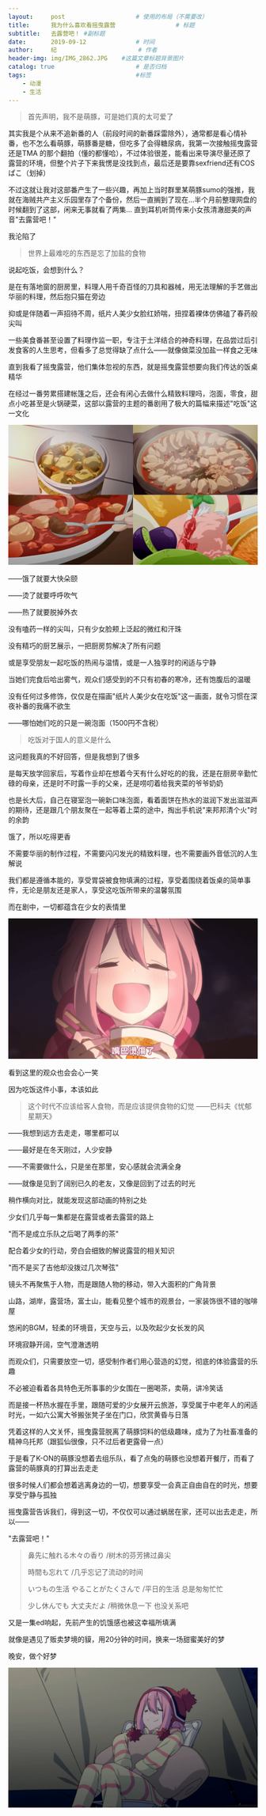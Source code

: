 ```yaml
---
layout:     post   				    # 使用的布局（不需要改）
title:      我为什么喜欢看摇曳露营 				# 标题 
subtitle:   去露营吧！ #副标题
date:       2019-09-12 				# 时间
author:     纪 						# 作者
header-img: img/IMG_2862.JPG 	#这篇文章标题背景图片
catalog: true 						# 是否归档
tags:								#标签
    - 动漫
    - 生活
---
```


>首先声明，我不是萌豚，可是她们真的太可爱了

其实我是个从来不追新番的人（前段时间的新番踩雷除外），通常都是看心情补番，也不怎么看萌豚，萌豚番是糖，但吃多了会得糖尿病，我第一次接触摇曳露营还是TMA
的那个翻拍（懂的都懂哈），不过体验很差，能看出来导演尽量还原了露营的环境，但整个片子下来我愣是没找到点，最后还是要靠sexfriend还有COS ぱこ（划掉）

不过这就让我对这部番产生了一些兴趣，再加上当时群里某萌豚sumo的强推，我就在海贼共产主义乐园里存了个备份，然后一直搁到了现在...半个月前整理网盘的时候翻到了这部，闲来无事就看了两集...
直到耳机听筒传来小女孩清澈甜美的声音"去露营吧！"

我沦陷了

>世界上最难吃的东西是忘了加盐的食物

说起吃饭，会想到什么？

是在有落地窗的厨房里，料理人用千奇百怪的刀具和器械，用无法理解的手艺做出华丽的料理，然后抱只猫在旁边

抑或是伴随着一声招待不周，纸片人美少女脸红娇喘，扭捏着裸体仿佛磕了春药般尖叫

一些美食番甚至设置了料理作监一职，专注于土洋结合的神奇料理，在品尝过后引发食客的人生思考，但看多了总觉得缺了点什么——就像做菜没加盐一样食之无味

直到我看了摇曳露营，他们集体忽视的东西，就是摇曳露营想要向我们传达的饭桌精华

在经过一番劳累搭建帐篷之后，还会有闲心去做什么精致料理吗，泡面，零食，甜点小吃甚至是火锅硬菜，这部以露营的主题的番剧用了极大的篇幅来描述"吃饭"这一文化

![](https://raw.githubusercontent.com/NoordZeedebuTirpitz/pic/master/IMG_2860.JPG)

——饿了就要大快朵颐

——烫了就要呼呼吹气

——热了就要脱掉外衣

没有嗑药一样的尖叫，只有少女脸颊上泛起的微红和汗珠

没有精巧的厨艺展示，一把厨房剪解决了所有问题

或是享受朋友一起吃饭的热闹与温情，或是一人独享时的闲适与宁静

当她们完食后哈出雾气，观众们感受到的不只有初春的寒冷，还有饱腹后的温暖

没有任何过多修饰，仅仅是在描画"纸片人美少女在吃饭"这一画面，就令习惯在深夜补番的我痛不欲生

——哪怕她们吃的只是一碗泡面（1500円不含税）

>吃饭对于国人的意义是什么

这问题我真的不好回答，但是我想到了很多

是每天放学回家后，写着作业却在想着今天有什么好吃的的我，还是在厨房辛勤忙碌的母亲，还是时不时露一手的父亲，还是唠叨着给我夹菜的爷爷奶奶

也是长大后，自己在寝室泡一碗新口味泡面，看着面饼在热水的滋润下发出滋滋声的期待，还是跟几个朋友聚在一起等着上菜的途中，掏出手机说"来邦邦清个火"时的余韵

饿了，所以吃得更香

不需要华丽的制作过程，不需要闪闪发光的精致料理，也不需要画外音低沉的人生解说

我们都是遵循本能的，享受胃袋被食物填满的过程，享受着围绕着饭桌的简单事件，无论是朋友还是家人，享受这吃饭所带来的温馨氛围

而在剧中，一切都蕴含在少女的表情里

![](https://raw.githubusercontent.com/NoordZeedebuTirpitz/pic/master/Movies%20%26%20TV%202019_9_5%2023_58_46.png)

看到这里的观众也会会心一笑

因为吃饭这件小事，本该如此

>这个时代不应该给客人食物，而是应该提供食物的幻觉
  ——巴科夫《忧郁星期天》


——我想到远方去走走，哪里都可以

——最好是在冬天刚过，人少安静

——不需要做什么，只是坐在那里，安心感就会流满全身

——就像是见到了阔别已久的老友，又像是回到了过去的时光

稍作横向对比，就能发现这部动画的特别之处

少女们几乎每一集都是在露营或者去露营的路上

"而不是成立乐队之后喝了两季的茶"

配合着少女的行动，旁白会细致的解说露营的相关知识

"而不是买了吉他却没拨过几次琴弦"

镜头不再聚焦于人物，而是跟随人物的移动，带入大面积的广角背景

山路，湖岸，露营场，富士山，能看见整个城市的观景台，一家装饰很不错的咖啡屋

悠闲的BGM，轻柔的环境音，天空与云，以及吹起少女长发的风

环境寂静开阔，空气澄澈透明

而观众们，只需要放空一切，感受制作者们用心营造的幻觉，彻底的体验露营的乐趣

不必被迫看着各具特色无所事事的少女围在一圈喝茶，卖萌，讲冷笑话

而是接一杯热水握在手里，跟随可爱的少女展开云旅游，享受属于中老年人的闲适时光，一如六公寓大爷搬张凳子坐在门口，欣赏黄昏与日落

凭着这样的人文关怀，摇曳露营脱离了萌豚饲料的低级趣味，成为了为社畜准备的精神乌托邦（跟狐仙很像，只不过后者更露骨一点）

于是看了K-ON的萌豚没想着去组乐队，看了点兔的萌豚也没想着开餐厅，而看了露营的萌豚真的打算出去走走

很多时候人们都会想着逃离身边的一切，想要享受一会真正自由自在的时光，想要享受宁静与孤独

摇曳露营告诉我们，得到这一切，不仅仅可以通过蜗居在家，还可以出去走走，所以——

"去露营吧！"

>鼻先に触れる木々の香り /树木的芬芳拂过鼻尖
>
>時間も忘れて /几乎忘记了流动的时间
>
>いつもの生活 やることがたくさんで /平日的生活 总是匆匆忙忙
>
>少し休んでも 大丈夫だよ /稍微休息一下 也没关系吧

又是一集ed响起，先前产生的饥饿感也被这幸福所填满

就像是遇见了贩卖梦境的貘，用20分钟的时间，换来一场甜蜜美好的梦

晚安，做个好梦

![](https://raw.githubusercontent.com/NoordZeedebuTirpitz/pic/master/IMG_2861.JPG)
